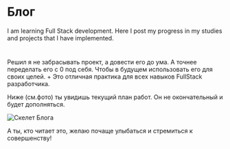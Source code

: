 

# Блог


I am learning Full Stack development.
Here I post my progress in my studies and projects that I have implemented.

#
Решил я не забрасывать проект, а довести его до ума. А точнее переделать его с 0 под себя. Чтобы в будущем использовать его для своих целей. + Это отличная практика для всех навыков FullStack разработчика.

Ниже (см.фото) ты увидишь текущий план работ. Он не окончательный и будет дополняться. 

![Скелет Блога](https://github.com/pmkStudio/Blog_PHP/blob/main/public/src/img/map_of_blog.png)

А ты, кто читает это, желаю почаще улыбаться и стремиться к совершенству!
